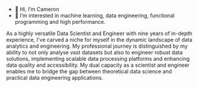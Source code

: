 - 👋 Hi, I’m Cameron
- 👀 I’m interested in machine learning, data engineering, functional programming and high performance.

As a highly versatile Data Scientist and Engineer with nine years of in-depth experience, I've carved a niche for myself in the dynamic landscape of data analytics and engineering. My professional journey is distinguished by my ability to not only analyse vast datasets but also to engineer robust data solutions, implementing scalable data processing platforms and enhancing data quality and accessibility. My dual capacity as a scientist and engineer enables me to bridge the gap between theoretical data science and practical data engineering applications.
